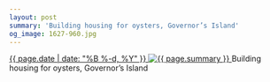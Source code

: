 ```yaml
---
layout: post
summary: 'Building housing for oysters, Governor’s Island'
og_image: 1627-960.jpg
---
```


<p>
 <time>
  <a href="/1627">
   {{ page.date | date: "%B %-d, %Y" }}
  </a>
 </time>
 <a href="/1627">
  <img alt="{{ page.summary }}" sizes="(min-width: 700px) 50vw, calc(100vw - 2rem)" src="{{ site.assets_url }}/1627-480.jpg" srcset="{{ site.assets_url }}/1627-240.jpg 240w, {{ site.assets_url }}/1627-480.jpg 480w, {{ site.assets_url }}/1627-720.jpg 720w, {{ site.assets_url }}/1627-960.jpg 960w"/>
 </a>
 <span>
  Building housing for oysters, Governor’s Island
 </span>
</p>
